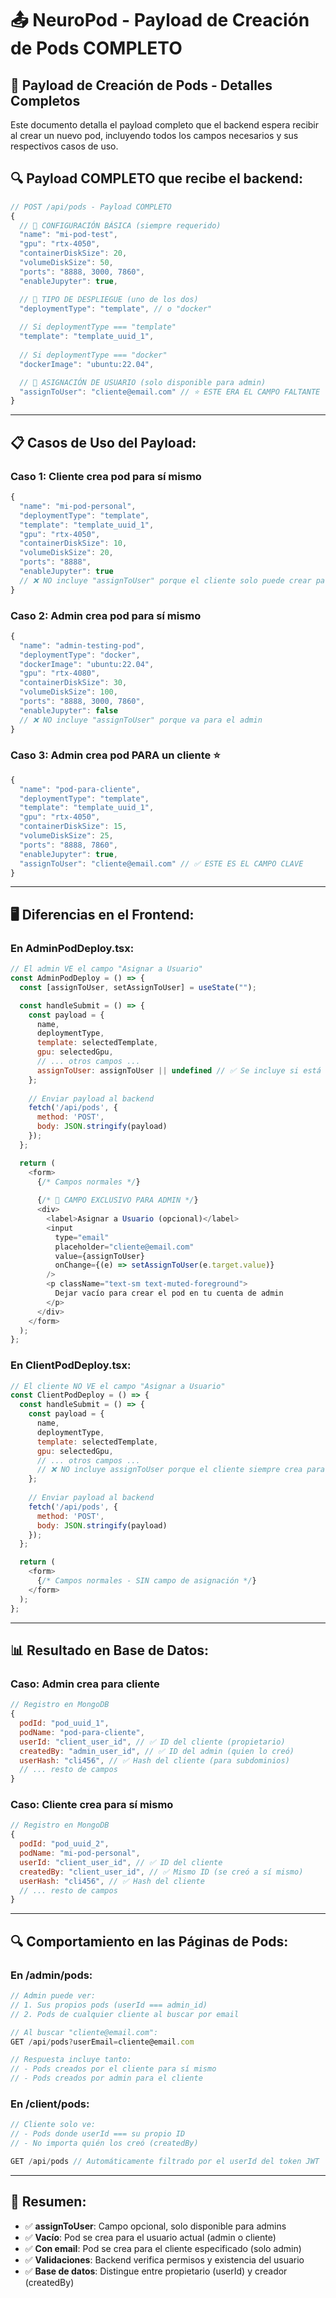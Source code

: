 # 📤 NeuroPod - Payload de Creación de Pods COMPLETO

## 🚀 **Payload de Creación de Pods - Detalles Completos**
Este documento detalla el payload completo que el backend espera recibir al crear un nuevo pod, incluyendo todos los campos necesarios y sus respectivos casos de uso.

## 🔍 **Payload COMPLETO que recibe el backend:**

```javascript
// POST /api/pods - Payload COMPLETO
{
  // 🔧 CONFIGURACIÓN BÁSICA (siempre requerido)
  "name": "mi-pod-test",
  "gpu": "rtx-4050",
  "containerDiskSize": 20,
  "volumeDiskSize": 50,
  "ports": "8888, 3000, 7860",
  "enableJupyter": true,

  // 🎯 TIPO DE DESPLIEGUE (uno de los dos)
  "deploymentType": "template", // o "docker"
  
  // Si deploymentType === "template"
  "template": "template_uuid_1",
  
  // Si deploymentType === "docker" 
  "dockerImage": "ubuntu:22.04",

  // 👤 ASIGNACIÓN DE USUARIO (solo disponible para admin)
  "assignToUser": "cliente@email.com" // ⭐ ESTE ERA EL CAMPO FALTANTE
}
```

---

## 📋 **Casos de Uso del Payload:**

### **Caso 1: Cliente crea pod para sí mismo**
```javascript
{
  "name": "mi-pod-personal",
  "deploymentType": "template",
  "template": "template_uuid_1", 
  "gpu": "rtx-4050",
  "containerDiskSize": 10,
  "volumeDiskSize": 20,
  "ports": "8888",
  "enableJupyter": true
  // ❌ NO incluye "assignToUser" porque el cliente solo puede crear para sí mismo
}
```

### **Caso 2: Admin crea pod para sí mismo**
```javascript
{
  "name": "admin-testing-pod",
  "deploymentType": "docker",
  "dockerImage": "ubuntu:22.04",
  "gpu": "rtx-4080", 
  "containerDiskSize": 30,
  "volumeDiskSize": 100,
  "ports": "8888, 3000, 7860",
  "enableJupyter": false
  // ❌ NO incluye "assignToUser" porque va para el admin
}
```

### **Caso 3: Admin crea pod PARA un cliente** ⭐
```javascript
{
  "name": "pod-para-cliente",
  "deploymentType": "template",
  "template": "template_uuid_1",
  "gpu": "rtx-4050",
  "containerDiskSize": 15,
  "volumeDiskSize": 25,
  "ports": "8888, 7860",
  "enableJupyter": true,
  "assignToUser": "cliente@email.com" // ✅ ESTE ES EL CAMPO CLAVE
}
```

---

## 🖥️ **Diferencias en el Frontend:**

### **En AdminPodDeploy.tsx:**
```javascript
// El admin VE el campo "Asignar a Usuario"
const AdminPodDeploy = () => {
  const [assignToUser, setAssignToUser] = useState("");

  const handleSubmit = () => {
    const payload = {
      name,
      deploymentType,
      template: selectedTemplate,
      gpu: selectedGpu,
      // ... otros campos ...
      assignToUser: assignToUser || undefined // ✅ Se incluye si está lleno
    };
    
    // Enviar payload al backend
    fetch('/api/pods', { 
      method: 'POST', 
      body: JSON.stringify(payload) 
    });
  };

  return (
    <form>
      {/* Campos normales */}
      
      {/* 👤 CAMPO EXCLUSIVO PARA ADMIN */}
      <div>
        <label>Asignar a Usuario (opcional)</label>
        <input 
          type="email"
          placeholder="cliente@email.com"
          value={assignToUser}
          onChange={(e) => setAssignToUser(e.target.value)}
        />
        <p className="text-sm text-muted-foreground">
          Dejar vacío para crear el pod en tu cuenta de admin
        </p>
      </div>
    </form>
  );
};
```

### **En ClientPodDeploy.tsx:**
```javascript
// El cliente NO VE el campo "Asignar a Usuario"
const ClientPodDeploy = () => {
  const handleSubmit = () => {
    const payload = {
      name,
      deploymentType,
      template: selectedTemplate,
      gpu: selectedGpu,
      // ... otros campos ...
      // ❌ NO incluye assignToUser porque el cliente siempre crea para sí mismo
    };
    
    // Enviar payload al backend
    fetch('/api/pods', { 
      method: 'POST', 
      body: JSON.stringify(payload) 
    });
  };

  return (
    <form>
      {/* Campos normales - SIN campo de asignación */}
    </form>
  );
};
```

---

## 📊 **Resultado en Base de Datos:**

### **Caso: Admin crea para cliente**
```javascript
// Registro en MongoDB
{
  podId: "pod_uuid_1",
  podName: "pod-para-cliente",
  userId: "client_user_id", // ✅ ID del cliente (propietario)
  createdBy: "admin_user_id", // ✅ ID del admin (quien lo creó)
  userHash: "cli456", // ✅ Hash del cliente (para subdominios)
  // ... resto de campos
}
```

### **Caso: Cliente crea para sí mismo**
```javascript
// Registro en MongoDB  
{
  podId: "pod_uuid_2", 
  podName: "mi-pod-personal",
  userId: "client_user_id", // ✅ ID del cliente
  createdBy: "client_user_id", // ✅ Mismo ID (se creó a sí mismo)
  userHash: "cli456", // ✅ Hash del cliente
  // ... resto de campos
}
```

---

## 🔍 **Comportamiento en las Páginas de Pods:**

### **En /admin/pods:**
```jsx
// Admin puede ver:
// 1. Sus propios pods (userId === admin_id)
// 2. Pods de cualquier cliente al buscar por email

// Al buscar "cliente@email.com":
GET /api/pods?userEmail=cliente@email.com

// Respuesta incluye tanto:
// - Pods creados por el cliente para sí mismo
// - Pods creados por admin para el cliente
```

### **En /client/pods:**
```jsx
// Cliente solo ve:
// - Pods donde userId === su propio ID
// - No importa quién los creó (createdBy)

GET /api/pods // Automáticamente filtrado por el userId del token JWT
```

---

## 🎯 **Resumen:**

- ✅ **assignToUser**: Campo opcional, solo disponible para admins
- ✅ **Vacío**: Pod se crea para el usuario actual (admin o cliente)
- ✅ **Con email**: Pod se crea para el cliente especificado (solo admin)
- ✅ **Validaciones**: Backend verifica permisos y existencia del usuario
- ✅ **Base de datos**: Distingue entre propietario (userId) y creador (createdBy)